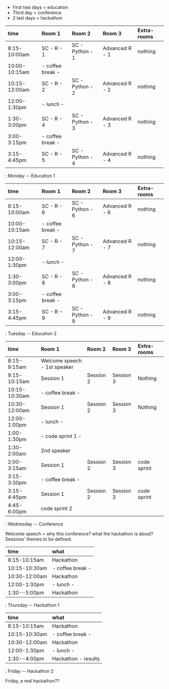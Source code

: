 - First two days = education
- Third day = conference
- 2 last days = hackathon

|time          |Room 1    |Room 2     |Room 3     |Extra-rooms       |
|:-------------|:---------|:----------|:----------|:-----------------|
|8:15-10:00am  |SC - R - 1|SC - Python - 1|Advanced R - 1| nothing|
|10:00-10:15am | - coffee break -  |
|10:15-12:00am |SC - R - 2|SC - Python - 2|Advanced R - 2| nothing|
|12:00-1:30pm  | - lunch - |
|1:30-3:00pm   |SC - R - 4|SC - Python - 3|Advanced R - 3| nothing|
|3:00-3:15pm   | - coffee break - |
|3:15-4:45pm   |SC - R - 5|SC - Python - 4|Advanced R - 4| nothing|
: Monday -- Education 1


|time          |Room 1    |Room 2     |Room 3     |Extra-rooms       |
|:-------------|:---------|:----------|:----------|:-----------------|
|8:15-10:00am  |SC - R - 6|SC - Python - 6|Advanced R - 6| nothing|
|10:00-10:15am | - coffee break -  |
|10:15-12:00am |SC - R - 7|SC - Python - 7|Advanced R - 7| nothing|
|12:00-1:30pm  | - lunch - |
|1:30-3:00pm   |SC - R - 8|SC - Python - 8|Advanced R - 8| nothing|
|3:00-3:15pm   | - coffee break - |
|3:15-4:45pm   |SC - R - 9|SC - Python - 9|Advanced R - 9| nothing|
: Tuesday -- Education 2


|time          |Room 1    |Room 2     |Room 3     |Extra-rooms       |
|:-------------|:---------|:----------|:----------|:-----------------|
|8:15-9:15am   | Welcome speech - 1st speaker                      |
|9:15-10:15am  | Session 1|Session 2  | Session 3 | Nothing          |
|10:15-10:30am | - coffee break -  |
|10:30-12:00am | Session 1|Session 2  | Session 3 | Nothing          |
|12:00-1:00pm  | - lunch - |
|1:00-1:30pm   | - code sprint 1 - |
|1:30-2:00am   | 2nd speaker  |
|2:00-3:15am   | Session 1|Session 2  | Session 3 | code sprint      |
|3:15-3:30pm   | - coffee break -  |
|3:15-4:45pm   | Session 1|Session 2  | Session 3 | code sprint      |
|4:45-6:00pm   | code sprint 2|
: Wednesday -- Conference

Welcome speech = why this conference? what the hackathon is about?
Sessions' themes to be defined.


|time          | what                          |
|:-------------|:----------------------------- |
|8:15-10:15am  | Hackathon                     |
|10:15-10:30am | - coffee break -              |
|10:30-12:00am | Hackathon                     |
|12:00-1:30pm  | - lunch -                     |
|1:30--5:00pm   | Hackathon                    |
: Thursday -- Hackathon 1


|time          | what                          |
|:-------------|:----------------------------- |
|8:15-10:15am  | Hackathon                     |
|10:15-10:30am | - coffee break -              |
|10:30-12:00am | Hackathon                     |
|12:00-1:30pm  | - lunch -                     |
|1:30--4:00pm   | Hackathon - results          |
: Friday -- Hackathon 2 

Friday, a real hackathon??
